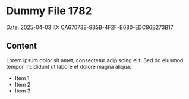 # Dummy File 1782

Date: 2025-04-03
ID: CA670738-9B5B-4F2F-B680-EDC86B273B17

## Content

Lorem ipsum dolor sit amet, consectetur adipiscing elit.
Sed do eiusmod tempor incididunt ut labore et dolore magna aliqua.

* Item 1
* Item 2
* Item 3
